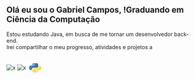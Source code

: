 ## Olá eu sou o Gabriel Campos, !Graduando em Ciência da Computação
Estou estudando Java, em busca de me tornar um desenvolvedor back-end.<br>
Irei compartilhar o meu progresso, atividades e projetos
a
<div style="display: inline_block"><br>
<img align="center" alt="x" height="30" width="40" src="https://cdn.jsdelivr.net/gh/devicons/devicon@latest/icons/java/java-original.svg">
<img align="center" alt="x" height="30" width="40" <img src="https://cdn.jsdelivr.net/gh/devicons/devicon@latest/icons/spring/spring-original.svg" />
<img align="center" alt="x" height="30" width="40" src="https://raw.githubusercontent.com/devicons/devicon/master/icons/python/python-original.svg">
</div>
